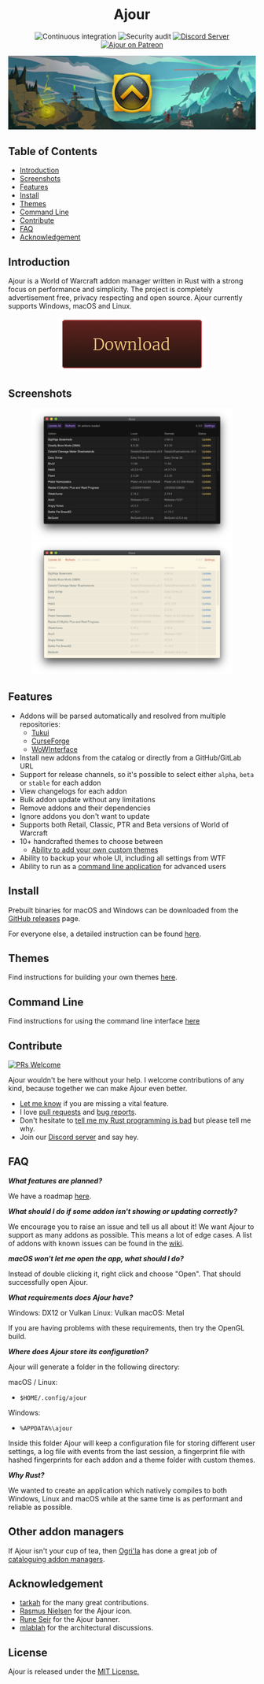 <!-- markdownlint-disable MD004 MD033 -->

<div align="center">

# Ajour

![Continuous integration](https://github.com/casperstorm/ajour/workflows/Continuous-integration/badge.svg)
![Security audit](https://github.com/casperstorm/ajour/workflows/Security%20audit/badge.svg)
[![Discord Server](https://img.shields.io/discord/757155234500968459?label=Discord%20Chat&labelColor=3C424A&logo=discord&logoColor=ffffff&color=7389D8)](https://discord.gg/4838t9R)
[![Ajour on Patreon](https://img.shields.io/static/v1?label=Patreon&message=Ajour&color=4d898b)](https://www.patreon.com/getajour)

![ajour banner](./resources/screenshots/ajour-banner.jpg)

</div>

## Table of Contents

- [Introduction](#introduction)
- [Screenshots](#screenshots)
- [Features](#features)
- [Install](#install)
- [Themes](#themes)
- [Command Line](#command-line)
- [Contribute](#contribute)
- [FAQ](#faq)
- [Acknowledgement](#acknowledgement)

## Introduction

Ajour is a World of Warcraft addon manager written in Rust with a strong focus
on performance and simplicity. The project is completely advertisement free, privacy
respecting and open source. Ajour currently supports Windows, macOS and Linux.

<div align="center">

[![Download Button](./resources/download-button.png)](https://github.com/casperstorm/ajour/releases)

</div>

## Screenshots

<p align="center">
  <img width="410"
       alt="Ajour with default Dark theme"
       src="./resources/screenshots/ajour-0.3.0a.png">
    <img width="410"
       alt="Ajour with Solarized Light theme"
       src="./resources/screenshots/ajour-0.3.0b.png">
</p>

## Features

- Addons will be parsed automatically and resolved from multiple repositories:
  - [Tukui](https://www.tukui.org/)
  - [CurseForge](https://www.curseforge.com/wow/addons)
  - [WoWInterface](https://www.wowinterface.com/)
- Install new addons from the catalog or directly from a GitHub/GitLab URL
- Support for release channels, so it's possible to select either `alpha`, `beta`
or `stable` for each addon
- View changelogs for each addon
- Bulk addon update without any limitations
- Remove addons and their dependencies
- Ignore addons you don't want to update
- Supports both Retail, Classic, PTR and Beta versions of World of Warcraft
- 10+ handcrafted themes to choose between
  - [Ability to add your own custom themes](./THEMES.md)
- Ability to backup your whole UI, including all settings from WTF
- Ability to run as a [command line application](#command-line) for advanced users

## Install

Prebuilt binaries for macOS and Windows can be downloaded from the [GitHub releases](https://github.com/casperstorm/ajour/releases)
page.

For everyone else, a detailed instruction can be found [here](https://github.com/casperstorm/ajour/blob/master/INSTALL.md).

## Themes

Find instructions for building your own themes [here](./THEMES.md).

## Command Line

Find instructions for using the command line interface [here](./CLI.md)

## Contribute

[![PRs Welcome](https://img.shields.io/badge/PRs-welcome-brightgreen.svg)](http://makeapullrequest.com)

Ajour wouldn't be here without your help.
I welcome contributions of any kind, because together we can make Ajour even better.

+ [Let me know](https://github.com/casperstorm/ajour/issues/new?assignees=&labels=type%3A+feature&template=feature_request.md&title=)
if you are missing a vital feature.
+ I love [pull requests](https://github.com/casperstorm/ajour/pulls) and [bug reports](https://github.com/casperstorm/ajour/issues/new?assignees=&labels=type%3A+bug&template=bug_report.md&title=).
+ Don't hesitate to [tell me my Rust programming is bad](https://github.com/casperstorm/ajour/issues/new)
but please tell me why.
+ Join our [Discord server](https://discord.gg/4838t9R) and say hey.

## FAQ

**_What features are planned?_**

We have a roadmap [here](https://github.com/casperstorm/ajour/projects/2).

**_What should I do if some addon isn't showing or updating correctly?_**

We encourage you to raise an issue and tell us all about it! We want Ajour to
support as many addons as possible. This means a lot of edge cases. A list of addons
with known issues can be found in the [wiki](https://github.com/casperstorm/ajour/wiki/Addons-with-known-issues).

**_macOS won't let me open the app, what should I do?_**

Instead of double clicking it, right click and choose "Open". That should successfully
open Ajour.

**_What requirements does Ajour have?_**

Windows: DX12 or Vulkan
Linux: Vulkan
macOS: Metal

If you are having problems with these requirements, then try the OpenGL build.

**_Where does Ajour store its configuration?_**

Ajour will generate a folder in the following directory:

macOS / Linux:

- `$HOME/.config/ajour`

Windows:

- `%APPDATA%\ajour`

Inside this folder Ajour will keep a configuration file for storing different user
settings, a log file with events from the last session, a fingerprint file with
hashed fingerprints for each addon and a theme folder with custom themes.

**_Why Rust?_**

We wanted to create an application which natively compiles to both Windows, Linux
and macOS while at the same time is as performant and reliable as possible.

## Other addon managers

If Ajour isn't your cup of tea, then [Ogri'la](https://github.com/ogri-la) has
done a great job of [cataloguing addon managers](https://ogri-la.github.io/wow-addon-managers/).

## Acknowledgement

- [tarkah](https://github.com/tarkah) for the many great contributions.
- [Rasmus Nielsen](https://rasmusnielsen.dk/) for the Ajour icon.
- [Rune Seir](https://instagram.com/rseir/) for the Ajour banner.
- [mlablah](https://github.com/mlablah) for the architectural discussions.

## License

Ajour is released under the [MIT License.](https://github.com/casperstorm/ajour/blob/master/LICENSE)
